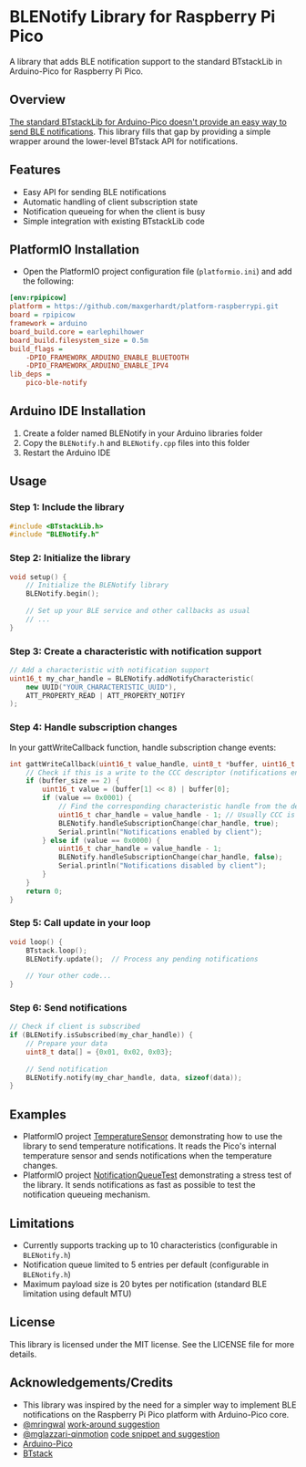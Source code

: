# BLENotify Library for Raspberry Pi Pico
A library that adds BLE notification support to the standard BTstackLib in Arduino-Pico for Raspberry Pi Pico.

## Overview
[The standard BTstackLib for Arduino-Pico doesn't provide an easy way to send BLE notifications](https://github.com/bluekitchen/btstack/issues/551#issuecomment-1827805004). This library fills that gap by providing a simple wrapper around the lower-level BTstack API for notifications.

## Features
- Easy API for sending BLE notifications
- Automatic handling of client subscription state
- Notification queueing for when the client is busy
- Simple integration with existing BTstackLib code

## PlatformIO Installation
- Open the PlatformIO project configuration file (`platformio.ini`) and add the following:
```ini
[env:rpipicow]
platform = https://github.com/maxgerhardt/platform-raspberrypi.git
board = rpipicow
framework = arduino
board_build.core = earlephilhower
board_build.filesystem_size = 0.5m
build_flags = 
    -DPIO_FRAMEWORK_ARDUINO_ENABLE_BLUETOOTH
    -DPIO_FRAMEWORK_ARDUINO_ENABLE_IPV4
lib_deps =
    pico-ble-notify
```

## Arduino IDE Installation
1. Create a folder named BLENotify in your Arduino libraries folder
2. Copy the `BLENotify.h` and `BLENotify.cpp` files into this folder
3. Restart the Arduino IDE

## Usage

### Step 1: Include the library
```cpp
#include <BTstackLib.h>
#include "BLENotify.h"
```

### Step 2: Initialize the library
```cpp
void setup() {
    // Initialize the BLENotify library
    BLENotify.begin();
    
    // Set up your BLE service and other callbacks as usual
    // ...
}
```
### Step 3: Create a characteristic with notification support
```cpp
// Add a characteristic with notification support
uint16_t my_char_handle = BLENotify.addNotifyCharacteristic(
    new UUID("YOUR_CHARACTERISTIC_UUID"),
    ATT_PROPERTY_READ | ATT_PROPERTY_NOTIFY
);
```
### Step 4: Handle subscription changes
In your gattWriteCallback function, handle subscription change events:
```cpp
int gattWriteCallback(uint16_t value_handle, uint8_t *buffer, uint16_t buffer_size) {
    // Check if this is a write to the CCC descriptor (notifications enable/disable)
    if (buffer_size == 2) {
        uint16_t value = (buffer[1] << 8) | buffer[0];
        if (value == 0x0001) {
            // Find the corresponding characteristic handle from the descriptor handle
            uint16_t char_handle = value_handle - 1; // Usually CCC is right after the characteristic
            BLENotify.handleSubscriptionChange(char_handle, true);
            Serial.println("Notifications enabled by client");
        } else if (value == 0x0000) {
            uint16_t char_handle = value_handle - 1;
            BLENotify.handleSubscriptionChange(char_handle, false);
            Serial.println("Notifications disabled by client");
        }
    }
    return 0;
}
```
### Step 5: Call update in your loop
```cpp
void loop() {
    BTstack.loop();
    BLENotify.update();  // Process any pending notifications
    
    // Your other code...
}
```
### Step 6: Send notifications
```cpp
// Check if client is subscribed
if (BLENotify.isSubscribed(my_char_handle)) {
    // Prepare your data
    uint8_t data[] = {0x01, 0x02, 0x03};
    
    // Send notification
    BLENotify.notify(my_char_handle, data, sizeof(data));
}
```

## Examples
- PlatformIO project [TemperatureSensor](/examples/TemperatureSensor/) demonstrating how to use the library to send temperature notifications. It reads the Pico's internal temperature sensor and sends notifications when the temperature changes.
- PlatformIO project [NotificationQueueTest](/examples/NotificationQueueTest/) demonstrating a stress test of the library. It sends notifications as fast as possible to test the notification queueing mechanism.

## Limitations
- Currently supports tracking up to 10 characteristics (configurable in `BLENotify.h`)
- Notification queue limited to 5 entries per default (configurable in `BLENotify.h`)
- Maximum payload size is 20 bytes per notification (standard BLE limitation using default MTU)

## License
This library is licensed under the MIT license. See the LICENSE file for more details.

## Acknowledgements/Credits
- This library was inspired by the need for a simpler way to implement BLE notifications on the Raspberry Pi Pico platform with Arduino-Pico core.
- [@mringwal](https://github.com/mringwal) [work-around suggestion](https://github.com/bluekitchen/btstack/issues/551#issuecomment-1827805004)
- [@mglazzari-qinmotion](https://github.com/mglazzari-qinmotion) [code snippet and suggestion](https://github.com/bluekitchen/btstack/issues/551#issuecomment-2257178367)
- [Arduino-Pico](https://github.com/earlephilhower/arduino-pico)
- [BTstack](https://github.com/bluekitchen/btstack)